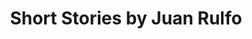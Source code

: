 ---
title: Short Stories by Juan Rulfo
categories: [Short Story,Fiction Literature]
tags: [Short Story,Mexico]
---